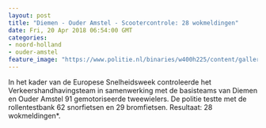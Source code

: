 ```yaml
---
layout: post
title: "Diemen - Ouder Amstel - Scootercontrole: 28 wokmeldingen"
date: Fri, 20 Apr 2018 06:54:00 GMT
categories: 
- noord-holland 
- ouder-amstel 
feature_image: "https://www.politie.nl/binaries/w400h225/content/gallery/politie/nieuws/2016/april/05-am/scootercontrole.jpg"
---
```


In het kader van de Europese Snelheidsweek controleerde het Verkeershandhavingsteam in samenwerking met de basisteams van Diemen en Ouder Amstel 91 gemotoriseerde tweewielers. De politie testte met de rollentestbank 62 snorfietsen en 29 bromfietsen. Resultaat: 28 wokmeldingen*.
